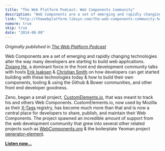 ```yaml
---
title: "The Web Platform Podcast: Web Components Community"
description: "Web Components are a set of emerging and rapidly changing technologies alter the way many developers are starting to build web applications. Zixiang He, a dominant force in the front end development community talks with hosts Erik Isaksen & Christian Smith on how developers can get started building with these technologies today..."
link: "http://thewebplatform.libsyn.com/the-web-components-community-helpful-resources"
nomore: true
skip: true
date: "2014-08-08"
---
```


_Originally published in [The Web Platform Podcast](http://thewebplatform.libsyn.com/the-web-components-community-helpful-resources)_

Web Components are a set of emerging and rapidly changing technologies
alter the way many developers are starting to build web applications.
[Zixiang He](https://twitter.com/zenorocha), a dominant force in the front end
development community talks with hosts [Erik Isaksen](https://twitter.com/eisaksen)
& [Christian Smith](https://twitter.com/anvilhacks) on how developers can get
started building with these technologies today & how to build their own
components, tooling & using the Github & Bower communities, and other front end
developer goodness.

Zeno, began a small project, [CustomElements.io](http://customelements.io/),
that was meant to track his and others Web Components. CustomElements.io, now
used by Mozilla as their [X-Tags](http://www.x-tags.org/) registry, has become
much more than that and is now a central place for developers to share, publish,
and maintain their Web Components. The project spawned an incredible amount of
support from the web development community that grew into several other related
projects such as [WebComponents.org](http://webcomponents.org/) & the boilerplate
Yeoman project [generator-element](https://github.com/webcomponents/generator-element).

**[Listen now...](http://thewebplatform.libsyn.com/the-web-components-community-helpful-resources)**

